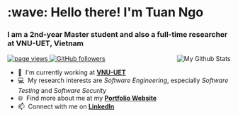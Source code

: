 <h1 align="left">:wave: Hello there! I'm Tuan Ngo</h1>
<h3 align="left">I am a 2nd-year Master student and also a full-time researcher at VNU-UET, Vietnam</h3>

<a href="https://github.com/tuanngokien/">
  <img src="https://github-readme-stats.vercel.app/api?username=tuanngokien&show_icons=true&include_all_commits=true&card_width=300&theme=transparent" alt="My Github Stats" align="right" />
</a>


<p align="left">
  <a href="https://tuanngokien.github.io/">
    <img src="https://komarev.com/ghpvc/?username=tuanngokien" alt="page views" />
  </a>
  <a href="https://github.com/tuanngokien?tab=followers">
    <img alt="GitHub followers" src="https://img.shields.io/github/followers/tuanngokien?color=green&logo=github">
  </a>
</p>

- :office: &nbsp;I'm currently working at **[VNU-UET]**
- :computer: &nbsp;My research interests are *Software Engineering*, especially *Software Testing* and *Software Security*
- 🌐 &nbsp;Find more about me at my **[Portfolio Website]**
- :mailbox: &nbsp;Connect with me on **[LinkedIn]**

<br>

<!-- links -->

[VNU-UET]: https://uet.vnu.edu.vn/en
[Portfolio Website]: https://tuanngokien.github.io/
[linkedin]: https://www.linkedin.com/in/tuanngokien/
